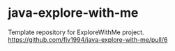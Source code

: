 # java-explore-with-me
Template repository for ExploreWithMe project.
https://github.com/fiv1994/java-explore-with-me/pull/6